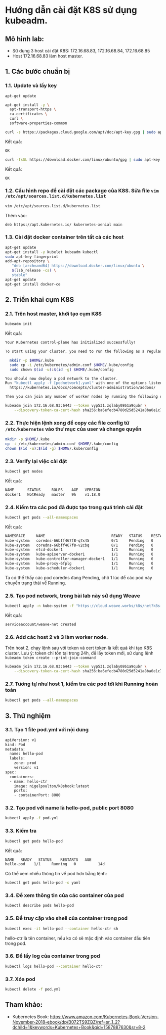 # Hướng dẫn cài đặt K8S sử dụng kubeadm.

## Mô hình lab:
 - Sử dụng 3 host cài đặt K8S: 172.16.68.83, 172.16.68.84, 172.16.68.85
 - Host 172.16.68.83 làm host master.


## 1. Các bước chuẩn bị
### 1.1. Update và lấy key
```sh
apt-get update
```

```sh
apt-get install -y \
  apt-transport-https \
  ca-certificates \
  curl \
  software-properties-common
```

```sh
curl -s https://packages.cloud.google.com/apt/doc/apt-key.gpg | sudo apt-key add -
```
Kết quả:
```sh
OK
```

```sh
curl -fsSL https://download.docker.com/linux/ubuntu/gpg | sudo apt-key add -
```
Kết quả:
```sh
OK
```

### 1.2. Cấu hình repo để cài đặt các package của K8S. Sửa file `vim /etc/apt/sources.list.d/kubernetes.list` 
```sh
vim /etc/apt/sources.list.d/kubernetes.list
```
Thêm vào:
```sh
deb https://apt.kubernetes.io/ kubernetes-xenial main
```

### 1.3. Cài đặt docker container trên tất cả các host
```sh
apt-get update
apt-get install -y kubelet kubeadm kubectl
sudo apt-key fingerprint
add-apt-repository \
   "deb [arch=amd64] https://download.docker.com/linux/ubuntu \
   $(lsb_release -cs) \
   stable"
apt-get update
apt-get install docker-ce
```

## 2.  Triển khai cụm K8S
### 2.1. Trên host master, khởi tạo cụm K8S
```sh
kubeadm init
```

Kết quả:
```sh
Your Kubernetes control-plane has initialized successfully!

To start using your cluster, you need to run the following as a regular user:

  mkdir -p $HOME/.kube
  sudo cp -i /etc/kubernetes/admin.conf $HOME/.kube/config
  sudo chown $(id -u):$(id -g) $HOME/.kube/config

You should now deploy a pod network to the cluster.
Run "kubectl apply -f [podnetwork].yaml" with one of the options listed at:
  https://kubernetes.io/docs/concepts/cluster-administration/addons/

Then you can join any number of worker nodes by running the following on each as root:

kubeadm join 172.16.68.83:6443 --token vyp531.zqlaby0861a9qubr \
    --discovery-token-ca-cert-hash sha256:ba6efecb4780d25d5241a8ba0e1c7ff92a8cce609baa747da68770010e336001 
```

### 2.2. Thực hiện lệnh xong để copy các file config từ `/etc/kubernetes` vào thư mục của user và change quyền
```sh
mkdir -p $HOME/.kube
cp -i /etc/kubernetes/admin.conf $HOME/.kube/config
chown $(id -u):$(id -g) $HOME/.kube/config
```

### 2.3. Verify lại việc cài đặt
```sh
kubectl get nodes
```
Kết quả:
```sh
NAME      STATUS     ROLES    AGE   VERSION
docker1   NotReady   master   9h    v1.18.0
```
### 2.4. Kiểm tra các pod đã được tạo trong quá trình cài đặt
```sh
kubectl get pods --all-namespaces
```
Kết quả:
```sh
NAMESPACE     NAME                              READY   STATUS    RESTARTS   AGE
kube-system   coredns-66bff467f8-q7x45          0/1     Pending   0          9h
kube-system   coredns-66bff467f8-v2cbq          0/1     Pending   0          9h
kube-system   etcd-docker1                      1/1     Running   0          9h
kube-system   kube-apiserver-docker1            1/1     Running   0          9h
kube-system   kube-controller-manager-docker1   1/1     Running   0          9h
kube-system   kube-proxy-6fplg                  1/1     Running   0          9h
kube-system   kube-scheduler-docker1            1/1     Running   0          9h
```
Ta có thể thấy các pod coredns đang Pending, chờ 1 lúc để các pod này chuyển trạng thái về Running.

### 2.5. Tạo pod network, trong bài lab này sử dụng Weave
```sh
kubectl apply -n kube-system -f "https://cloud.weave.works/k8s/net?k8s-version=$(kubectl version | base64 | tr -d '\n')"
```
Kết quả:
```sh
serviceaccount/weave-net created
```

### 2.6. Add các host 2 và 3 làm worker node.
Trên host 2, chạy lệnh sau với token và cert token là kết quả khi tạo K8S cluster. Lưu ý: token chỉ tồn tại trong 24h, để lấy token mới, sử dụng lệnh `kubeadm token create --print-join-command`
```sh
kubeadm join 172.16.68.83:6443 --token vyp531.zqlaby0861a9qubr \
    --discovery-token-ca-cert-hash sha256:ba6efecb4780d25d5241a8ba0e1c7ff92a8cce609baa747da68770010e336001 
```

### 2.7. Tương tự như host 1, kiểm tra các pod tới khi Running hoàn toàn
```sh	
kubectl get pods --all-namespaces
```

## 3. Thử nghiệm
### 3.1. Tạo 1 file pod.yml với nội dung
```sh
apiVersion: v1
kind: Pod
metadata:
  name: hello-pod
  labels:
    zone: prod
    version: v1
spec:
  containers:
  - name: hello-ctr
    image: nigelpoulton/k8sbook:latest
    ports:
    - containerPort: 8080
```
### 3.2. Tạo pod với name là hello-pod, public port 8080
```sh
kubectl apply -f pod.yml
```
### 3.3. Kiểm tra
```sh
kubectl get pods hello-pod
```
Kết quả:
```sh
NAME   READY   STATUS    RESTARTS   AGE
hello-pod    1/1     Running   0          14d
```
Có thể xem nhiều thông tin về pod hơn bằng lệnh:
```sh
kubectl get pods hello-pod -o yaml
```
### 3.4. Để xem thông tin của các container của pod
```sh
kubectl describe pods hello-pod
```
### 3.5. Để truy cập vào shell của container trong pod
```sh
kubectl exec -it hello-pod --container hello-ctr sh
```
hello-ctr là tên container, nếu ko có sẽ mặc định vào container đầu tiên trong pod.
### 3.6. Để lấy log của container trong pod
```sh
kubectl logs hello-pod --container hello-ctr
```
### 3.7. Xóa pod
```sh
kubectl delete -f pod.yml
```

## Tham khảo:
- Kubernetes Book: https://www.amazon.com/Kubernetes-Book-Version-November-2018-ebook/dp/B072TS9ZQZ/ref=sr_1_2?dchild=1&keywords=Kubernetes+Book&qid=1587887630&sr=8-2